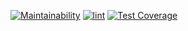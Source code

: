 [![Maintainability](https://api.codeclimate.com/v1/badges/fa681a4f838c2d59cd4c/maintainability)](https://codeclimate.com/github/takeitawaytu/git_actions/maintainability)
[![lint](https://github.com/takeitawaytu/python-project-lvl4/actions/workflows/PythonCI.yml/badge.svg?branch=main)](https://github.com/takeitawaytu/git_actions/actions/workflows/CI.yml)
[![Test Coverage](https://api.codeclimate.com/v1/badges/fa681a4f838c2d59cd4c/test_coverage)](https://codeclimate.com/github/takeitawaytu/git_actions/test_coverage)

